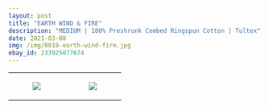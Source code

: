 ```yaml
---
layout: post
title: "EARTH WIND & FIRE"
description: "MEDIUM | 100% Preshrunk Combed Ringspun Cotton | Tultex"
date: 2021-03-08
img: /img/0019-earth-wind-fire.jpg
ebay_id: 233925077674
---
```




<table style="width:100%;"><tr><td style="vertical-align:top;">
      <figure class="tmblr-full" data-orig-height="2048" data-orig-width="1365" data-orig-src="https://concertshirts.netlify.app/shirts/0019/0019-01.jpg"><img src="https://64.media.tumblr.com/2d32059465b5bf452a1fd413f73dd0fb/42bda5e00e374b3b-ce/s540x810/6f773929f15747de00fae1cb6be09f57d5f0a63a.jpg" data-orig-height="2048" data-orig-width="1365" data-orig-src="https://concertshirts.netlify.app/shirts/0019/0019-01.jpg"/></figure></td>
    <td style="vertical-align:top;">
      <figure class="tmblr-full" data-orig-height="2048" data-orig-width="1365" data-orig-src="https://concertshirts.netlify.app/shirts/0019/0019-02.jpg"><img src="https://64.media.tumblr.com/eedef688643dafac88bc3f01859c0d96/42bda5e00e374b3b-16/s540x810/c5f6ed4687a71a7e4e0dd353a78e1b39e3da12f0.jpg" data-orig-height="2048" data-orig-width="1365" data-orig-src="https://concertshirts.netlify.app/shirts/0019/0019-02.jpg"/></figure></td>
  </tr></table>
